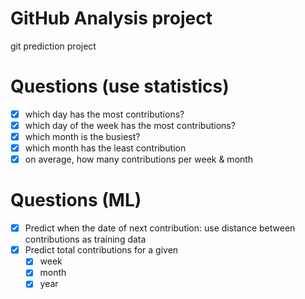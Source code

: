 # GitHub Analysis project
git prediction project


# Questions (use statistics)
- [x] which day has the most contributions?
- [x] which day of the week has the most contributions?
- [x] which month is the busiest?
- [x] which month has the least contribution
- [x] on average, how many contributions per week & month

# Questions (ML)
- [x] Predict when the date of next contribution: use distance between contributions as training data
- [x] Predict total contributions for a given
    - [x] week
    - [x] month
    - [x] year
